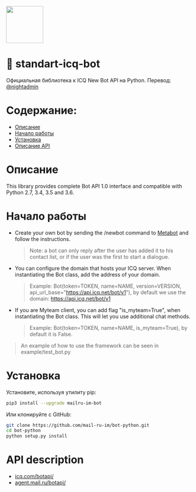 <img src="https://github.com/mail-ru-im/bot-python/blob/master/logo.png" width="100" height="100">

# 🐍 standart-icq-bot

Официальная библиотека к ICQ New Bot API на Python. Перевод: [@nightadmin](https://vk.com/na_official)

# Содержание:
- [Описание](#introduction)
- [Начало работы](#getting-started)
- [Установка](#installing)
- [Описание API](#api-description)

# Описание

This library provides complete Bot API 1.0 interface and compatible with Python 2.7, 3.4, 3.5 and 3.6.

# Начало работы

* Create your own bot by sending the /newbot command to <a href="https://icq.com/people/70001">Metabot</a> and follow the instructions.
    >Note: a bot can only reply after the user has added it to his contact list, or if the user was the first to start a dialogue.
* You can configure the domain that hosts your ICQ server. When instantiating the Bot class, add the address of your domain.
    > Example: Bot(token=TOKEN, name=NAME, version=VERSION, api_url_base="https://api.icq.net/bot/v1"), by default we use the domain: https://api.icq.net/bot/v1
* If you are Myteam client, you can add flag "is_myteam=True", when instantiating the Bot class. This will let you use additional chat methods.
    > Example: Bot(token=TOKEN, name=NAME, is_myteam=True), by default it is False.


> An example of how to use the framework can be seen in example/test_bot.py 

# Установка
Установите, используя утилиту pip:
```bash
pip3 install --upgrade mailru-im-bot
```

Или клонируйте с GitHub:
```bash
git clone https://github.com/mail-ru-im/bot-python.git
cd bot-python
python setup.py install
```

# API description
<ul>
    <li><a href="https://icq.com/botapi/">icq.com/botapi/</a></li>
    <li><a href="https://agent.mail.ru/botapi/">agent.mail.ru/botapi/</a></li>
</ul>
